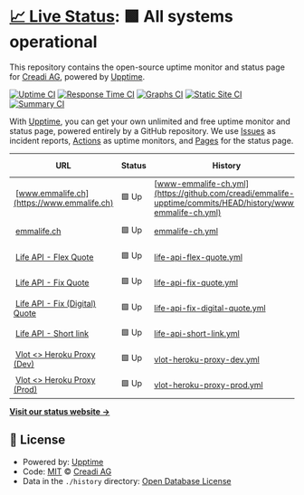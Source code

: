 # [📈 Live Status](https://creadi.github.io/emmalife-upptime): <!--live status--> **🟩 All systems operational**

This repository contains the open-source uptime monitor and status page for [Creadi AG](https://www.creadi.ch), powered by [Upptime](https://github.com/upptime/upptime).

[![Uptime CI](https://github.com/creadi/emmalife-upptime/workflows/Uptime%20CI/badge.svg)](https://github.com/upptime/upptime/actions?query=workflow%3A%22Uptime+CI%22)
[![Response Time CI](https://github.com/creadi/emmalife-upptime/workflows/Response%20Time%20CI/badge.svg)](https://github.com/upptime/upptime/actions?query=workflow%3A%22Response+Time+CI%22)
[![Graphs CI](https://github.com/creadi/emmalife-upptime/workflows/Graphs%20CI/badge.svg)](https://github.com/upptime/upptime/actions?query=workflow%3A%22Graphs+CI%22)
[![Static Site CI](https://github.com/creadi/emmalife-upptime/workflows/Static%20Site%20CI/badge.svg)](https://github.com/upptime/upptime/actions?query=workflow%3A%22Static+Site+CI%22)
[![Summary CI](https://github.com/creadi/emmalife-upptime/workflows/Summary%20CI/badge.svg)](https://github.com/upptime/upptime/actions?query=workflow%3A%22Summary+CI%22)

With [Upptime](https://upptime.js.org), you can get your own unlimited and free uptime monitor and status page, powered entirely by a GitHub repository. We use [Issues](https://github.com/creadi/emmalife-upptime/issues) as incident reports, [Actions](https://github.com/creadi/emmalife-upptime/actions) as uptime monitors, and [Pages](https://creadi.github.io/emmalife-upptime) for the status page.

<!--start: status pages-->
<!-- This summary is generated by Upptime (https://github.com/upptime/upptime) -->
<!-- Do not edit this manually, your changes will be overwritten -->
<!-- prettier-ignore -->
| URL | Status | History | Response Time | Uptime |
| --- | ------ | ------- | ------------- | ------ |
| <img alt="" src="https://www.emmalife.ch/favicon.ico" height="13"> [www.emmalife.ch](https://www.emmalife.ch) | 🟩 Up | [www-emmalife-ch.yml](https://github.com/creadi/emmalife-upptime/commits/HEAD/history/www-emmalife-ch.yml) | <details><summary><img alt="Response time graph" src="./graphs/www-emmalife-ch/response-time-week.png" height="20"> 336ms</summary><br><a href="https://creadi.github.io/emmalife-upptime/history/www-emmalife-ch"><img alt="Response time 318" src="https://img.shields.io/endpoint?url=https%3A%2F%2Fraw.githubusercontent.com%2Fcreadi%2Femmalife-upptime%2FHEAD%2Fapi%2Fwww-emmalife-ch%2Fresponse-time.json"></a><br><a href="https://creadi.github.io/emmalife-upptime/history/www-emmalife-ch"><img alt="24-hour response time 409" src="https://img.shields.io/endpoint?url=https%3A%2F%2Fraw.githubusercontent.com%2Fcreadi%2Femmalife-upptime%2FHEAD%2Fapi%2Fwww-emmalife-ch%2Fresponse-time-day.json"></a><br><a href="https://creadi.github.io/emmalife-upptime/history/www-emmalife-ch"><img alt="7-day response time 336" src="https://img.shields.io/endpoint?url=https%3A%2F%2Fraw.githubusercontent.com%2Fcreadi%2Femmalife-upptime%2FHEAD%2Fapi%2Fwww-emmalife-ch%2Fresponse-time-week.json"></a><br><a href="https://creadi.github.io/emmalife-upptime/history/www-emmalife-ch"><img alt="30-day response time 345" src="https://img.shields.io/endpoint?url=https%3A%2F%2Fraw.githubusercontent.com%2Fcreadi%2Femmalife-upptime%2FHEAD%2Fapi%2Fwww-emmalife-ch%2Fresponse-time-month.json"></a><br><a href="https://creadi.github.io/emmalife-upptime/history/www-emmalife-ch"><img alt="1-year response time 317" src="https://img.shields.io/endpoint?url=https%3A%2F%2Fraw.githubusercontent.com%2Fcreadi%2Femmalife-upptime%2FHEAD%2Fapi%2Fwww-emmalife-ch%2Fresponse-time-year.json"></a></details> | <details><summary><a href="https://creadi.github.io/emmalife-upptime/history/www-emmalife-ch">100.00%</a></summary><a href="https://creadi.github.io/emmalife-upptime/history/www-emmalife-ch"><img alt="All-time uptime 100.00%" src="https://img.shields.io/endpoint?url=https%3A%2F%2Fraw.githubusercontent.com%2Fcreadi%2Femmalife-upptime%2FHEAD%2Fapi%2Fwww-emmalife-ch%2Fuptime.json"></a><br><a href="https://creadi.github.io/emmalife-upptime/history/www-emmalife-ch"><img alt="24-hour uptime 100.00%" src="https://img.shields.io/endpoint?url=https%3A%2F%2Fraw.githubusercontent.com%2Fcreadi%2Femmalife-upptime%2FHEAD%2Fapi%2Fwww-emmalife-ch%2Fuptime-day.json"></a><br><a href="https://creadi.github.io/emmalife-upptime/history/www-emmalife-ch"><img alt="7-day uptime 100.00%" src="https://img.shields.io/endpoint?url=https%3A%2F%2Fraw.githubusercontent.com%2Fcreadi%2Femmalife-upptime%2FHEAD%2Fapi%2Fwww-emmalife-ch%2Fuptime-week.json"></a><br><a href="https://creadi.github.io/emmalife-upptime/history/www-emmalife-ch"><img alt="30-day uptime 100.00%" src="https://img.shields.io/endpoint?url=https%3A%2F%2Fraw.githubusercontent.com%2Fcreadi%2Femmalife-upptime%2FHEAD%2Fapi%2Fwww-emmalife-ch%2Fuptime-month.json"></a><br><a href="https://creadi.github.io/emmalife-upptime/history/www-emmalife-ch"><img alt="1-year uptime 100.00%" src="https://img.shields.io/endpoint?url=https%3A%2F%2Fraw.githubusercontent.com%2Fcreadi%2Femmalife-upptime%2FHEAD%2Fapi%2Fwww-emmalife-ch%2Fuptime-year.json"></a></details>
| <img alt="" src="https://www.emmalife.ch/favicon.ico" height="13"> [emmalife.ch](https://emmalife.ch) | 🟩 Up | [emmalife-ch.yml](https://github.com/creadi/emmalife-upptime/commits/HEAD/history/emmalife-ch.yml) | <details><summary><img alt="Response time graph" src="./graphs/emmalife-ch/response-time-week.png" height="20"> 280ms</summary><br><a href="https://creadi.github.io/emmalife-upptime/history/emmalife-ch"><img alt="Response time 292" src="https://img.shields.io/endpoint?url=https%3A%2F%2Fraw.githubusercontent.com%2Fcreadi%2Femmalife-upptime%2FHEAD%2Fapi%2Femmalife-ch%2Fresponse-time.json"></a><br><a href="https://creadi.github.io/emmalife-upptime/history/emmalife-ch"><img alt="24-hour response time 367" src="https://img.shields.io/endpoint?url=https%3A%2F%2Fraw.githubusercontent.com%2Fcreadi%2Femmalife-upptime%2FHEAD%2Fapi%2Femmalife-ch%2Fresponse-time-day.json"></a><br><a href="https://creadi.github.io/emmalife-upptime/history/emmalife-ch"><img alt="7-day response time 280" src="https://img.shields.io/endpoint?url=https%3A%2F%2Fraw.githubusercontent.com%2Fcreadi%2Femmalife-upptime%2FHEAD%2Fapi%2Femmalife-ch%2Fresponse-time-week.json"></a><br><a href="https://creadi.github.io/emmalife-upptime/history/emmalife-ch"><img alt="30-day response time 332" src="https://img.shields.io/endpoint?url=https%3A%2F%2Fraw.githubusercontent.com%2Fcreadi%2Femmalife-upptime%2FHEAD%2Fapi%2Femmalife-ch%2Fresponse-time-month.json"></a><br><a href="https://creadi.github.io/emmalife-upptime/history/emmalife-ch"><img alt="1-year response time 288" src="https://img.shields.io/endpoint?url=https%3A%2F%2Fraw.githubusercontent.com%2Fcreadi%2Femmalife-upptime%2FHEAD%2Fapi%2Femmalife-ch%2Fresponse-time-year.json"></a></details> | <details><summary><a href="https://creadi.github.io/emmalife-upptime/history/emmalife-ch">100.00%</a></summary><a href="https://creadi.github.io/emmalife-upptime/history/emmalife-ch"><img alt="All-time uptime 100.00%" src="https://img.shields.io/endpoint?url=https%3A%2F%2Fraw.githubusercontent.com%2Fcreadi%2Femmalife-upptime%2FHEAD%2Fapi%2Femmalife-ch%2Fuptime.json"></a><br><a href="https://creadi.github.io/emmalife-upptime/history/emmalife-ch"><img alt="24-hour uptime 100.00%" src="https://img.shields.io/endpoint?url=https%3A%2F%2Fraw.githubusercontent.com%2Fcreadi%2Femmalife-upptime%2FHEAD%2Fapi%2Femmalife-ch%2Fuptime-day.json"></a><br><a href="https://creadi.github.io/emmalife-upptime/history/emmalife-ch"><img alt="7-day uptime 100.00%" src="https://img.shields.io/endpoint?url=https%3A%2F%2Fraw.githubusercontent.com%2Fcreadi%2Femmalife-upptime%2FHEAD%2Fapi%2Femmalife-ch%2Fuptime-week.json"></a><br><a href="https://creadi.github.io/emmalife-upptime/history/emmalife-ch"><img alt="30-day uptime 100.00%" src="https://img.shields.io/endpoint?url=https%3A%2F%2Fraw.githubusercontent.com%2Fcreadi%2Femmalife-upptime%2FHEAD%2Fapi%2Femmalife-ch%2Fuptime-month.json"></a><br><a href="https://creadi.github.io/emmalife-upptime/history/emmalife-ch"><img alt="1-year uptime 100.00%" src="https://img.shields.io/endpoint?url=https%3A%2F%2Fraw.githubusercontent.com%2Fcreadi%2Femmalife-upptime%2FHEAD%2Fapi%2Femmalife-ch%2Fuptime-year.json"></a></details>
| <img alt="" src="https://www.emmalife.ch/favicon.ico" height="13"> [Life API - Flex Quote](https://dev.api.emmalife.ch/products/FxUf8OlzM/quotes) | 🟩 Up | [life-api-flex-quote.yml](https://github.com/creadi/emmalife-upptime/commits/HEAD/history/life-api-flex-quote.yml) | <details><summary><img alt="Response time graph" src="./graphs/life-api-flex-quote/response-time-week.png" height="20"> 539ms</summary><br><a href="https://creadi.github.io/emmalife-upptime/history/life-api-flex-quote"><img alt="Response time 553" src="https://img.shields.io/endpoint?url=https%3A%2F%2Fraw.githubusercontent.com%2Fcreadi%2Femmalife-upptime%2FHEAD%2Fapi%2Flife-api-flex-quote%2Fresponse-time.json"></a><br><a href="https://creadi.github.io/emmalife-upptime/history/life-api-flex-quote"><img alt="24-hour response time 519" src="https://img.shields.io/endpoint?url=https%3A%2F%2Fraw.githubusercontent.com%2Fcreadi%2Femmalife-upptime%2FHEAD%2Fapi%2Flife-api-flex-quote%2Fresponse-time-day.json"></a><br><a href="https://creadi.github.io/emmalife-upptime/history/life-api-flex-quote"><img alt="7-day response time 539" src="https://img.shields.io/endpoint?url=https%3A%2F%2Fraw.githubusercontent.com%2Fcreadi%2Femmalife-upptime%2FHEAD%2Fapi%2Flife-api-flex-quote%2Fresponse-time-week.json"></a><br><a href="https://creadi.github.io/emmalife-upptime/history/life-api-flex-quote"><img alt="30-day response time 553" src="https://img.shields.io/endpoint?url=https%3A%2F%2Fraw.githubusercontent.com%2Fcreadi%2Femmalife-upptime%2FHEAD%2Fapi%2Flife-api-flex-quote%2Fresponse-time-month.json"></a><br><a href="https://creadi.github.io/emmalife-upptime/history/life-api-flex-quote"><img alt="1-year response time 553" src="https://img.shields.io/endpoint?url=https%3A%2F%2Fraw.githubusercontent.com%2Fcreadi%2Femmalife-upptime%2FHEAD%2Fapi%2Flife-api-flex-quote%2Fresponse-time-year.json"></a></details> | <details><summary><a href="https://creadi.github.io/emmalife-upptime/history/life-api-flex-quote">100.00%</a></summary><a href="https://creadi.github.io/emmalife-upptime/history/life-api-flex-quote"><img alt="All-time uptime 100.00%" src="https://img.shields.io/endpoint?url=https%3A%2F%2Fraw.githubusercontent.com%2Fcreadi%2Femmalife-upptime%2FHEAD%2Fapi%2Flife-api-flex-quote%2Fuptime.json"></a><br><a href="https://creadi.github.io/emmalife-upptime/history/life-api-flex-quote"><img alt="24-hour uptime 100.00%" src="https://img.shields.io/endpoint?url=https%3A%2F%2Fraw.githubusercontent.com%2Fcreadi%2Femmalife-upptime%2FHEAD%2Fapi%2Flife-api-flex-quote%2Fuptime-day.json"></a><br><a href="https://creadi.github.io/emmalife-upptime/history/life-api-flex-quote"><img alt="7-day uptime 100.00%" src="https://img.shields.io/endpoint?url=https%3A%2F%2Fraw.githubusercontent.com%2Fcreadi%2Femmalife-upptime%2FHEAD%2Fapi%2Flife-api-flex-quote%2Fuptime-week.json"></a><br><a href="https://creadi.github.io/emmalife-upptime/history/life-api-flex-quote"><img alt="30-day uptime 100.00%" src="https://img.shields.io/endpoint?url=https%3A%2F%2Fraw.githubusercontent.com%2Fcreadi%2Femmalife-upptime%2FHEAD%2Fapi%2Flife-api-flex-quote%2Fuptime-month.json"></a><br><a href="https://creadi.github.io/emmalife-upptime/history/life-api-flex-quote"><img alt="1-year uptime 100.00%" src="https://img.shields.io/endpoint?url=https%3A%2F%2Fraw.githubusercontent.com%2Fcreadi%2Femmalife-upptime%2FHEAD%2Fapi%2Flife-api-flex-quote%2Fuptime-year.json"></a></details>
| <img alt="" src="https://www.emmalife.ch/favicon.ico" height="13"> [Life API - Fix Quote](https://dev.api.emmalife.ch/products/FxUf8OlzM/quotes) | 🟩 Up | [life-api-fix-quote.yml](https://github.com/creadi/emmalife-upptime/commits/HEAD/history/life-api-fix-quote.yml) | <details><summary><img alt="Response time graph" src="./graphs/life-api-fix-quote/response-time-week.png" height="20"> 134ms</summary><br><a href="https://creadi.github.io/emmalife-upptime/history/life-api-fix-quote"><img alt="Response time 132" src="https://img.shields.io/endpoint?url=https%3A%2F%2Fraw.githubusercontent.com%2Fcreadi%2Femmalife-upptime%2FHEAD%2Fapi%2Flife-api-fix-quote%2Fresponse-time.json"></a><br><a href="https://creadi.github.io/emmalife-upptime/history/life-api-fix-quote"><img alt="24-hour response time 138" src="https://img.shields.io/endpoint?url=https%3A%2F%2Fraw.githubusercontent.com%2Fcreadi%2Femmalife-upptime%2FHEAD%2Fapi%2Flife-api-fix-quote%2Fresponse-time-day.json"></a><br><a href="https://creadi.github.io/emmalife-upptime/history/life-api-fix-quote"><img alt="7-day response time 134" src="https://img.shields.io/endpoint?url=https%3A%2F%2Fraw.githubusercontent.com%2Fcreadi%2Femmalife-upptime%2FHEAD%2Fapi%2Flife-api-fix-quote%2Fresponse-time-week.json"></a><br><a href="https://creadi.github.io/emmalife-upptime/history/life-api-fix-quote"><img alt="30-day response time 132" src="https://img.shields.io/endpoint?url=https%3A%2F%2Fraw.githubusercontent.com%2Fcreadi%2Femmalife-upptime%2FHEAD%2Fapi%2Flife-api-fix-quote%2Fresponse-time-month.json"></a><br><a href="https://creadi.github.io/emmalife-upptime/history/life-api-fix-quote"><img alt="1-year response time 132" src="https://img.shields.io/endpoint?url=https%3A%2F%2Fraw.githubusercontent.com%2Fcreadi%2Femmalife-upptime%2FHEAD%2Fapi%2Flife-api-fix-quote%2Fresponse-time-year.json"></a></details> | <details><summary><a href="https://creadi.github.io/emmalife-upptime/history/life-api-fix-quote">100.00%</a></summary><a href="https://creadi.github.io/emmalife-upptime/history/life-api-fix-quote"><img alt="All-time uptime 100.00%" src="https://img.shields.io/endpoint?url=https%3A%2F%2Fraw.githubusercontent.com%2Fcreadi%2Femmalife-upptime%2FHEAD%2Fapi%2Flife-api-fix-quote%2Fuptime.json"></a><br><a href="https://creadi.github.io/emmalife-upptime/history/life-api-fix-quote"><img alt="24-hour uptime 100.00%" src="https://img.shields.io/endpoint?url=https%3A%2F%2Fraw.githubusercontent.com%2Fcreadi%2Femmalife-upptime%2FHEAD%2Fapi%2Flife-api-fix-quote%2Fuptime-day.json"></a><br><a href="https://creadi.github.io/emmalife-upptime/history/life-api-fix-quote"><img alt="7-day uptime 100.00%" src="https://img.shields.io/endpoint?url=https%3A%2F%2Fraw.githubusercontent.com%2Fcreadi%2Femmalife-upptime%2FHEAD%2Fapi%2Flife-api-fix-quote%2Fuptime-week.json"></a><br><a href="https://creadi.github.io/emmalife-upptime/history/life-api-fix-quote"><img alt="30-day uptime 100.00%" src="https://img.shields.io/endpoint?url=https%3A%2F%2Fraw.githubusercontent.com%2Fcreadi%2Femmalife-upptime%2FHEAD%2Fapi%2Flife-api-fix-quote%2Fuptime-month.json"></a><br><a href="https://creadi.github.io/emmalife-upptime/history/life-api-fix-quote"><img alt="1-year uptime 100.00%" src="https://img.shields.io/endpoint?url=https%3A%2F%2Fraw.githubusercontent.com%2Fcreadi%2Femmalife-upptime%2FHEAD%2Fapi%2Flife-api-fix-quote%2Fuptime-year.json"></a></details>
| <img alt="" src="https://www.emmalife.ch/favicon.ico" height="13"> [Life API - Fix (Digital) Quote](https://dev.api.emmalife.ch/products/NYrnfYEvk/quotes) | 🟩 Up | [life-api-fix-digital-quote.yml](https://github.com/creadi/emmalife-upptime/commits/HEAD/history/life-api-fix-digital-quote.yml) | <details><summary><img alt="Response time graph" src="./graphs/life-api-fix-digital-quote/response-time-week.png" height="20"> 416ms</summary><br><a href="https://creadi.github.io/emmalife-upptime/history/life-api-fix-digital-quote"><img alt="Response time 424" src="https://img.shields.io/endpoint?url=https%3A%2F%2Fraw.githubusercontent.com%2Fcreadi%2Femmalife-upptime%2FHEAD%2Fapi%2Flife-api-fix-digital-quote%2Fresponse-time.json"></a><br><a href="https://creadi.github.io/emmalife-upptime/history/life-api-fix-digital-quote"><img alt="24-hour response time 424" src="https://img.shields.io/endpoint?url=https%3A%2F%2Fraw.githubusercontent.com%2Fcreadi%2Femmalife-upptime%2FHEAD%2Fapi%2Flife-api-fix-digital-quote%2Fresponse-time-day.json"></a><br><a href="https://creadi.github.io/emmalife-upptime/history/life-api-fix-digital-quote"><img alt="7-day response time 416" src="https://img.shields.io/endpoint?url=https%3A%2F%2Fraw.githubusercontent.com%2Fcreadi%2Femmalife-upptime%2FHEAD%2Fapi%2Flife-api-fix-digital-quote%2Fresponse-time-week.json"></a><br><a href="https://creadi.github.io/emmalife-upptime/history/life-api-fix-digital-quote"><img alt="30-day response time 424" src="https://img.shields.io/endpoint?url=https%3A%2F%2Fraw.githubusercontent.com%2Fcreadi%2Femmalife-upptime%2FHEAD%2Fapi%2Flife-api-fix-digital-quote%2Fresponse-time-month.json"></a><br><a href="https://creadi.github.io/emmalife-upptime/history/life-api-fix-digital-quote"><img alt="1-year response time 424" src="https://img.shields.io/endpoint?url=https%3A%2F%2Fraw.githubusercontent.com%2Fcreadi%2Femmalife-upptime%2FHEAD%2Fapi%2Flife-api-fix-digital-quote%2Fresponse-time-year.json"></a></details> | <details><summary><a href="https://creadi.github.io/emmalife-upptime/history/life-api-fix-digital-quote">100.00%</a></summary><a href="https://creadi.github.io/emmalife-upptime/history/life-api-fix-digital-quote"><img alt="All-time uptime 100.00%" src="https://img.shields.io/endpoint?url=https%3A%2F%2Fraw.githubusercontent.com%2Fcreadi%2Femmalife-upptime%2FHEAD%2Fapi%2Flife-api-fix-digital-quote%2Fuptime.json"></a><br><a href="https://creadi.github.io/emmalife-upptime/history/life-api-fix-digital-quote"><img alt="24-hour uptime 100.00%" src="https://img.shields.io/endpoint?url=https%3A%2F%2Fraw.githubusercontent.com%2Fcreadi%2Femmalife-upptime%2FHEAD%2Fapi%2Flife-api-fix-digital-quote%2Fuptime-day.json"></a><br><a href="https://creadi.github.io/emmalife-upptime/history/life-api-fix-digital-quote"><img alt="7-day uptime 100.00%" src="https://img.shields.io/endpoint?url=https%3A%2F%2Fraw.githubusercontent.com%2Fcreadi%2Femmalife-upptime%2FHEAD%2Fapi%2Flife-api-fix-digital-quote%2Fuptime-week.json"></a><br><a href="https://creadi.github.io/emmalife-upptime/history/life-api-fix-digital-quote"><img alt="30-day uptime 100.00%" src="https://img.shields.io/endpoint?url=https%3A%2F%2Fraw.githubusercontent.com%2Fcreadi%2Femmalife-upptime%2FHEAD%2Fapi%2Flife-api-fix-digital-quote%2Fuptime-month.json"></a><br><a href="https://creadi.github.io/emmalife-upptime/history/life-api-fix-digital-quote"><img alt="1-year uptime 100.00%" src="https://img.shields.io/endpoint?url=https%3A%2F%2Fraw.githubusercontent.com%2Fcreadi%2Femmalife-upptime%2FHEAD%2Fapi%2Flife-api-fix-digital-quote%2Fuptime-year.json"></a></details>
| <img alt="" src="https://www.emmalife.ch/favicon.ico" height="13"> [Life API - Short link](https://api.life.creadi.ch/sl) | 🟩 Up | [life-api-short-link.yml](https://github.com/creadi/emmalife-upptime/commits/HEAD/history/life-api-short-link.yml) | <details><summary><img alt="Response time graph" src="./graphs/life-api-short-link/response-time-week.png" height="20"> 559ms</summary><br><a href="https://creadi.github.io/emmalife-upptime/history/life-api-short-link"><img alt="Response time 127" src="https://img.shields.io/endpoint?url=https%3A%2F%2Fraw.githubusercontent.com%2Fcreadi%2Femmalife-upptime%2FHEAD%2Fapi%2Flife-api-short-link%2Fresponse-time.json"></a><br><a href="https://creadi.github.io/emmalife-upptime/history/life-api-short-link"><img alt="24-hour response time 502" src="https://img.shields.io/endpoint?url=https%3A%2F%2Fraw.githubusercontent.com%2Fcreadi%2Femmalife-upptime%2FHEAD%2Fapi%2Flife-api-short-link%2Fresponse-time-day.json"></a><br><a href="https://creadi.github.io/emmalife-upptime/history/life-api-short-link"><img alt="7-day response time 559" src="https://img.shields.io/endpoint?url=https%3A%2F%2Fraw.githubusercontent.com%2Fcreadi%2Femmalife-upptime%2FHEAD%2Fapi%2Flife-api-short-link%2Fresponse-time-week.json"></a><br><a href="https://creadi.github.io/emmalife-upptime/history/life-api-short-link"><img alt="30-day response time 418" src="https://img.shields.io/endpoint?url=https%3A%2F%2Fraw.githubusercontent.com%2Fcreadi%2Femmalife-upptime%2FHEAD%2Fapi%2Flife-api-short-link%2Fresponse-time-month.json"></a><br><a href="https://creadi.github.io/emmalife-upptime/history/life-api-short-link"><img alt="1-year response time 133" src="https://img.shields.io/endpoint?url=https%3A%2F%2Fraw.githubusercontent.com%2Fcreadi%2Femmalife-upptime%2FHEAD%2Fapi%2Flife-api-short-link%2Fresponse-time-year.json"></a></details> | <details><summary><a href="https://creadi.github.io/emmalife-upptime/history/life-api-short-link">100.00%</a></summary><a href="https://creadi.github.io/emmalife-upptime/history/life-api-short-link"><img alt="All-time uptime 100.00%" src="https://img.shields.io/endpoint?url=https%3A%2F%2Fraw.githubusercontent.com%2Fcreadi%2Femmalife-upptime%2FHEAD%2Fapi%2Flife-api-short-link%2Fuptime.json"></a><br><a href="https://creadi.github.io/emmalife-upptime/history/life-api-short-link"><img alt="24-hour uptime 100.00%" src="https://img.shields.io/endpoint?url=https%3A%2F%2Fraw.githubusercontent.com%2Fcreadi%2Femmalife-upptime%2FHEAD%2Fapi%2Flife-api-short-link%2Fuptime-day.json"></a><br><a href="https://creadi.github.io/emmalife-upptime/history/life-api-short-link"><img alt="7-day uptime 100.00%" src="https://img.shields.io/endpoint?url=https%3A%2F%2Fraw.githubusercontent.com%2Fcreadi%2Femmalife-upptime%2FHEAD%2Fapi%2Flife-api-short-link%2Fuptime-week.json"></a><br><a href="https://creadi.github.io/emmalife-upptime/history/life-api-short-link"><img alt="30-day uptime 100.00%" src="https://img.shields.io/endpoint?url=https%3A%2F%2Fraw.githubusercontent.com%2Fcreadi%2Femmalife-upptime%2FHEAD%2Fapi%2Flife-api-short-link%2Fuptime-month.json"></a><br><a href="https://creadi.github.io/emmalife-upptime/history/life-api-short-link"><img alt="1-year uptime 100.00%" src="https://img.shields.io/endpoint?url=https%3A%2F%2Fraw.githubusercontent.com%2Fcreadi%2Femmalife-upptime%2FHEAD%2Fapi%2Flife-api-short-link%2Fuptime-year.json"></a></details>
| <img alt="" src="https://flow.swiss/favicon.ico" height="13"> [Vlot <> Heroku Proxy (Dev)](https://dev.vlot.api.emmalife.ch) | 🟩 Up | [vlot-heroku-proxy-dev.yml](https://github.com/creadi/emmalife-upptime/commits/HEAD/history/vlot-heroku-proxy-dev.yml) | <details><summary><img alt="Response time graph" src="./graphs/vlot-heroku-proxy-dev/response-time-week.png" height="20"> 666ms</summary><br><a href="https://creadi.github.io/emmalife-upptime/history/vlot-heroku-proxy-dev"><img alt="Response time 701" src="https://img.shields.io/endpoint?url=https%3A%2F%2Fraw.githubusercontent.com%2Fcreadi%2Femmalife-upptime%2FHEAD%2Fapi%2Fvlot-heroku-proxy-dev%2Fresponse-time.json"></a><br><a href="https://creadi.github.io/emmalife-upptime/history/vlot-heroku-proxy-dev"><img alt="24-hour response time 601" src="https://img.shields.io/endpoint?url=https%3A%2F%2Fraw.githubusercontent.com%2Fcreadi%2Femmalife-upptime%2FHEAD%2Fapi%2Fvlot-heroku-proxy-dev%2Fresponse-time-day.json"></a><br><a href="https://creadi.github.io/emmalife-upptime/history/vlot-heroku-proxy-dev"><img alt="7-day response time 666" src="https://img.shields.io/endpoint?url=https%3A%2F%2Fraw.githubusercontent.com%2Fcreadi%2Femmalife-upptime%2FHEAD%2Fapi%2Fvlot-heroku-proxy-dev%2Fresponse-time-week.json"></a><br><a href="https://creadi.github.io/emmalife-upptime/history/vlot-heroku-proxy-dev"><img alt="30-day response time 701" src="https://img.shields.io/endpoint?url=https%3A%2F%2Fraw.githubusercontent.com%2Fcreadi%2Femmalife-upptime%2FHEAD%2Fapi%2Fvlot-heroku-proxy-dev%2Fresponse-time-month.json"></a><br><a href="https://creadi.github.io/emmalife-upptime/history/vlot-heroku-proxy-dev"><img alt="1-year response time 701" src="https://img.shields.io/endpoint?url=https%3A%2F%2Fraw.githubusercontent.com%2Fcreadi%2Femmalife-upptime%2FHEAD%2Fapi%2Fvlot-heroku-proxy-dev%2Fresponse-time-year.json"></a></details> | <details><summary><a href="https://creadi.github.io/emmalife-upptime/history/vlot-heroku-proxy-dev">100.00%</a></summary><a href="https://creadi.github.io/emmalife-upptime/history/vlot-heroku-proxy-dev"><img alt="All-time uptime 100.00%" src="https://img.shields.io/endpoint?url=https%3A%2F%2Fraw.githubusercontent.com%2Fcreadi%2Femmalife-upptime%2FHEAD%2Fapi%2Fvlot-heroku-proxy-dev%2Fuptime.json"></a><br><a href="https://creadi.github.io/emmalife-upptime/history/vlot-heroku-proxy-dev"><img alt="24-hour uptime 100.00%" src="https://img.shields.io/endpoint?url=https%3A%2F%2Fraw.githubusercontent.com%2Fcreadi%2Femmalife-upptime%2FHEAD%2Fapi%2Fvlot-heroku-proxy-dev%2Fuptime-day.json"></a><br><a href="https://creadi.github.io/emmalife-upptime/history/vlot-heroku-proxy-dev"><img alt="7-day uptime 100.00%" src="https://img.shields.io/endpoint?url=https%3A%2F%2Fraw.githubusercontent.com%2Fcreadi%2Femmalife-upptime%2FHEAD%2Fapi%2Fvlot-heroku-proxy-dev%2Fuptime-week.json"></a><br><a href="https://creadi.github.io/emmalife-upptime/history/vlot-heroku-proxy-dev"><img alt="30-day uptime 100.00%" src="https://img.shields.io/endpoint?url=https%3A%2F%2Fraw.githubusercontent.com%2Fcreadi%2Femmalife-upptime%2FHEAD%2Fapi%2Fvlot-heroku-proxy-dev%2Fuptime-month.json"></a><br><a href="https://creadi.github.io/emmalife-upptime/history/vlot-heroku-proxy-dev"><img alt="1-year uptime 100.00%" src="https://img.shields.io/endpoint?url=https%3A%2F%2Fraw.githubusercontent.com%2Fcreadi%2Femmalife-upptime%2FHEAD%2Fapi%2Fvlot-heroku-proxy-dev%2Fuptime-year.json"></a></details>
| <img alt="" src="https://flow.swiss/favicon.ico" height="13"> [Vlot <> Heroku Proxy (Prod)](https://vlot.api.emmalife.ch) | 🟩 Up | [vlot-heroku-proxy-prod.yml](https://github.com/creadi/emmalife-upptime/commits/HEAD/history/vlot-heroku-proxy-prod.yml) | <details><summary><img alt="Response time graph" src="./graphs/vlot-heroku-proxy-prod/response-time-week.png" height="20"> 671ms</summary><br><a href="https://creadi.github.io/emmalife-upptime/history/vlot-heroku-proxy-prod"><img alt="Response time 685" src="https://img.shields.io/endpoint?url=https%3A%2F%2Fraw.githubusercontent.com%2Fcreadi%2Femmalife-upptime%2FHEAD%2Fapi%2Fvlot-heroku-proxy-prod%2Fresponse-time.json"></a><br><a href="https://creadi.github.io/emmalife-upptime/history/vlot-heroku-proxy-prod"><img alt="24-hour response time 629" src="https://img.shields.io/endpoint?url=https%3A%2F%2Fraw.githubusercontent.com%2Fcreadi%2Femmalife-upptime%2FHEAD%2Fapi%2Fvlot-heroku-proxy-prod%2Fresponse-time-day.json"></a><br><a href="https://creadi.github.io/emmalife-upptime/history/vlot-heroku-proxy-prod"><img alt="7-day response time 671" src="https://img.shields.io/endpoint?url=https%3A%2F%2Fraw.githubusercontent.com%2Fcreadi%2Femmalife-upptime%2FHEAD%2Fapi%2Fvlot-heroku-proxy-prod%2Fresponse-time-week.json"></a><br><a href="https://creadi.github.io/emmalife-upptime/history/vlot-heroku-proxy-prod"><img alt="30-day response time 685" src="https://img.shields.io/endpoint?url=https%3A%2F%2Fraw.githubusercontent.com%2Fcreadi%2Femmalife-upptime%2FHEAD%2Fapi%2Fvlot-heroku-proxy-prod%2Fresponse-time-month.json"></a><br><a href="https://creadi.github.io/emmalife-upptime/history/vlot-heroku-proxy-prod"><img alt="1-year response time 685" src="https://img.shields.io/endpoint?url=https%3A%2F%2Fraw.githubusercontent.com%2Fcreadi%2Femmalife-upptime%2FHEAD%2Fapi%2Fvlot-heroku-proxy-prod%2Fresponse-time-year.json"></a></details> | <details><summary><a href="https://creadi.github.io/emmalife-upptime/history/vlot-heroku-proxy-prod">100.00%</a></summary><a href="https://creadi.github.io/emmalife-upptime/history/vlot-heroku-proxy-prod"><img alt="All-time uptime 100.00%" src="https://img.shields.io/endpoint?url=https%3A%2F%2Fraw.githubusercontent.com%2Fcreadi%2Femmalife-upptime%2FHEAD%2Fapi%2Fvlot-heroku-proxy-prod%2Fuptime.json"></a><br><a href="https://creadi.github.io/emmalife-upptime/history/vlot-heroku-proxy-prod"><img alt="24-hour uptime 100.00%" src="https://img.shields.io/endpoint?url=https%3A%2F%2Fraw.githubusercontent.com%2Fcreadi%2Femmalife-upptime%2FHEAD%2Fapi%2Fvlot-heroku-proxy-prod%2Fuptime-day.json"></a><br><a href="https://creadi.github.io/emmalife-upptime/history/vlot-heroku-proxy-prod"><img alt="7-day uptime 100.00%" src="https://img.shields.io/endpoint?url=https%3A%2F%2Fraw.githubusercontent.com%2Fcreadi%2Femmalife-upptime%2FHEAD%2Fapi%2Fvlot-heroku-proxy-prod%2Fuptime-week.json"></a><br><a href="https://creadi.github.io/emmalife-upptime/history/vlot-heroku-proxy-prod"><img alt="30-day uptime 100.00%" src="https://img.shields.io/endpoint?url=https%3A%2F%2Fraw.githubusercontent.com%2Fcreadi%2Femmalife-upptime%2FHEAD%2Fapi%2Fvlot-heroku-proxy-prod%2Fuptime-month.json"></a><br><a href="https://creadi.github.io/emmalife-upptime/history/vlot-heroku-proxy-prod"><img alt="1-year uptime 100.00%" src="https://img.shields.io/endpoint?url=https%3A%2F%2Fraw.githubusercontent.com%2Fcreadi%2Femmalife-upptime%2FHEAD%2Fapi%2Fvlot-heroku-proxy-prod%2Fuptime-year.json"></a></details>

<!--end: status pages-->

[**Visit our status website →**](https://creadi.github.io/emmalife-upptime)

## 📄 License

- Powered by: [Upptime](https://github.com/upptime/upptime)
- Code: [MIT](./LICENSE) © [Creadi AG](https://www.creadi.ch)
- Data in the `./history` directory: [Open Database License](https://opendatacommons.org/licenses/odbl/1-0/)
